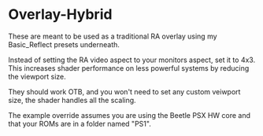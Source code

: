 # Overlay-Hybrid

These are meant to be used as a traditional RA overlay using my Basic_Reflect presets underneath.

Instead of setting the RA video aspect to your monitors aspect, set it to 4x3. This increases shader performance on less powerful systems by reducing the viewport size.

They should work OTB, and you won't need to set any custom veiwport size, the shader handles all the scaling.

The example override assumes you are using the Beetle PSX HW core and that your ROMs are in a folder named "PS1".